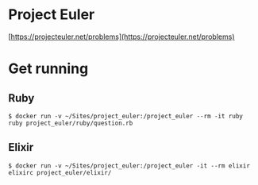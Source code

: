 # Project Euler

[https://projecteuler.net/problems](https://projecteuler.net/problems)

# Get running

## Ruby

```
$ docker run -v ~/Sites/project_euler:/project_euler --rm -it ruby ruby project_euler/ruby/question.rb
```

## Elixir
```
$ docker run -v ~/Sites/project_euler:/project_euler -it --rm elixir elixirc project_euler/elixir/
```
